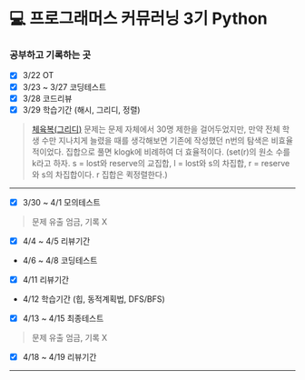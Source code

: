 # 💻 프로그래머스 커뮤러닝 3기 Python
### 공부하고 기록하는 곳

- [x] 3/22 OT
- [x] 3/23 ~ 3/27 코딩테스트
- [x] 3/28 코드리뷰
- [x] 3/29 학습기간 (해시, 그리디, 정렬)
> [체육복(그리디)](https://programmers.co.kr/learn/courses/30/lessons/42862) 문제는 문제 자체에서 30명 제한을 걸어두었지만,
  만약 전체 학생 수만 지나치게 늘렸을 때를 생각해보면 기존에 작성했던
   n번의 탐색은 비효율적이었다. 집합으로 풀면 klogk에 비례하여 더 효율적이다.
   (set(r)의 원소 수를 k라고 하자. s = lost와 reserve의 교집합, l = lost와 s의 차집합,
    r = reserve와 s의 차집합이다. r 집합은 퀵정렬한다.)
---
- [x] 3/30 ~ 4/1 모의테스트
> 문제 유출 엄금, 기록 X
- [x] 4/4 ~ 4/5 리뷰기간
+ 4/6 ~ 4/8 코딩테스트
- [x] 4/11 리뷰기간
+ 4/12 학습기간 (힙, 동적계획법, DFS/BFS)
- [x] 4/13 ~ 4/15 최종테스트
> 문제 유출 엄금, 기록 X
- [x] 4/18 ~ 4/19 리뷰기간

<hr/>
